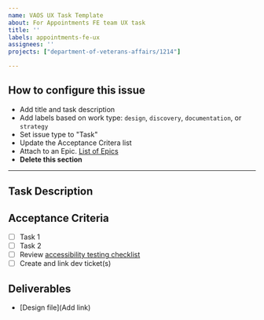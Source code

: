 ```yaml
---
name: VAOS UX Task Template
about: For Appointments FE team UX task
title: ''
labels: appointments-fe-ux
assignees: ''
projects: ["department-of-veterans-affairs/1214"]

---
```


## How to configure this issue
* Add title and task description
* Add labels based on work type: `design`, `discovery`, `documentation`, or `strategy`
* Set issue type to "Task"
* Update the Acceptance Critera list
* Attach to an Epic. [List of Epics](https://github.com/orgs/department-of-veterans-affairs/projects/1214/views/13)
* **Delete this section**
---

## Task Description
[//]: # (Include any information needed to understand and complete this task)

## Acceptance Criteria
[//]: # (Add any subtasks that need to be completed to consider this task done. Remove any subtasks you don't need)

- [ ] Task 1
- [ ] Task 2
- [ ] Review [accessibility testing checklist](https://github.com/department-of-veterans-affairs/va.gov-team/blob/master/products/health-care/appointments/va-online-scheduling/how-to/accessibility-testing-checklist.md)
- [ ] Create and link dev ticket(s)

## Deliverables
[//]: # (Link design files, research, or anything else created for this task)

* [Design file](Add link)



